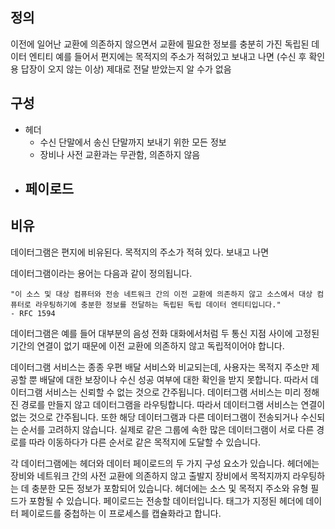 
## 정의
이전에 일어난 교환에 의존하지 않으면서 교환에 필요한 정보를 충분히 가진 독립된 데이터 엔티티
예를 들어서 편지에는 목적지의 주소가 적혀있고 보내고 나면 (수신 후 확인용 답장이 오지 않는 이상) 제대로 전달 받았는지 알 수가 없음

## 구성
- 헤더
	- 수신 단말에서 송신 단말까지 보내기 위한 모든 정보
	- 장비나 사전 교환과는 무관함, 의존하지 않음
- 페이로드
	- 


## 비유
데이터그램은 편지에 비유된다. 목적지의 주소가 적혀 있다. 보내고 나면 


데이터그램이라는 용어는 다음과 같이 정의됩니다.

    "이 소스 및 대상 컴퓨터와 전송 네트워크 간의 이전 교환에 의존하지 않고 소스에서 대상 컴퓨터로 라우팅하기에 충분한 정보를 전달하는 독립된 독립 데이터 엔티티입니다."
    - RFC 1594

데이터그램은 예를 들어 대부분의 음성 전화 대화에서처럼 두 통신 지점 사이에 고정된 기간의 연결이 없기 때문에 이전 교환에 의존하지 않고 독립적이어야 합니다.

데이터그램 서비스는 종종 우편 배달 서비스와 비교되는데, 사용자는 목적지 주소만 제공할 뿐 배달에 대한 보장이나 수신 성공 여부에 대한 확인을 받지 못합니다. 따라서 데이터그램 서비스는 신뢰할 수 없는 것으로 간주됩니다. 데이터그램 서비스는 미리 정해진 경로를 만들지 않고 데이터그램을 라우팅합니다. 따라서 데이터그램 서비스는 연결이 없는 것으로 간주됩니다. 또한 해당 데이터그램과 다른 데이터그램이 전송되거나 수신되는 순서를 고려하지 않습니다. 실제로 같은 그룹에 속한 많은 데이터그램이 서로 다른 경로를 따라 이동하다가 다른 순서로 같은 목적지에 도달할 수 있습니다.

각 데이터그램에는 헤더와 데이터 페이로드의 두 가지 구성 요소가 있습니다. 헤더에는 장비와 네트워크 간의 사전 교환에 의존하지 않고 출발지 장비에서 목적지까지 라우팅하는 데 충분한 모든 정보가 포함되어 있습니다. 헤더에는 소스 및 목적지 주소와 유형 필드가 포함될 수 있습니다. 페이로드는 전송할 데이터입니다. 태그가 지정된 헤더에 데이터 페이로드를 중첩하는 이 프로세스를 캡슐화라고 합니다.